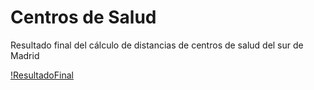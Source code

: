 # Centros de Salud

Resultado final del cálculo de distancias de centros de salud del sur de Madrid

[!ResultadoFinal](./images.jpg)
